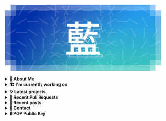 ![藍](ai.webp)

<details>
  <summary><b>🌠 About Me</b></summary>
  <br/>

- 藍
  - Nickname
  - a.k.a あい, Ai
- Earthling.
- Front-end Developer.

</details>
<details>
  <summary><b>🏗️ I'm currently working on</b></summary>
  <br/>


- [kwaa/blog](https://github.com/kwaa/blog) - ./kwaa.dev (1 day ago)
- [importantimport/urara](https://github.com/importantimport/urara) - 🌸 Sweet, Powerful, IndieWeb-Compatible SvelteKit Blog Starter. (1 day ago)
- [kwaa/kwaa.moe](https://github.com/kwaa/kwaa.moe) - simple portfolio (3 days ago)
- [Sevichecc/Urara-Blog](https://github.com/Sevichecc/Urara-Blog) -  (5 days ago)
- [kwaa/urara-netlify-cms](https://github.com/kwaa/urara-netlify-cms) -  (4 weeks ago)
- [importantimport/urara-docs](https://github.com/importantimport/urara-docs) - 🌸 Documentation for Urara (1 month ago)
- [kwaa/caddy](https://github.com/kwaa/caddy) - 🔒 caddy with my favorite modules. (1 month ago)
- [svelte-society/sveltesociety.dev](https://github.com/svelte-society/sveltesociety.dev) - The Svelte Society website (1 month ago)
- [kwaa/dkit](https://github.com/kwaa/dkit) - 🐋 Simple pnpm image optimized for SvelteKit project. (2 months ago)
- [janosh/awesome-svelte-kit](https://github.com/janosh/awesome-svelte-kit) - Awesome examples of SvelteKit in the wild (2 months ago)

</details>
<details>
  <summary><b>✨ Latest projects</b></summary>
  <br/>


- [kwaa/urara-netlify-cms](https://github.com/kwaa/urara-netlify-cms) - 
- [kwaa/dkit](https://github.com/kwaa/dkit) - 🐋 Simple pnpm image optimized for SvelteKit project.
- [kwaa/.github](https://github.com/kwaa/.github) - dot github
- [kwaa/blog](https://github.com/kwaa/blog) - ./kwaa.dev
- [kwaa/caddy](https://github.com/kwaa/caddy) - 🔒 caddy with my favorite modules.
- [kwaa/workers-hexo-search](https://github.com/kwaa/workers-hexo-search) - Multi-site Hexo search script built with Cloudflare Workers.
- [kwaa/kwaa.moe](https://github.com/kwaa/kwaa.moe) - simple portfolio
- [kwaa/naive.sh](https://github.com/kwaa/naive.sh) - Auto Install &amp; Update Naiveproxy for Linux
- [kwaa/m](https://github.com/kwaa/m) - Theme M for Hexo.
- [kwaa/comments](https://github.com/kwaa/comments) - blog comments

</details>
<details>
  <summary><b>🎨 Recent Pull Requests</b></summary>
  <br/>


- [try fix Giscus](https://github.com/Sevichecc/Urara-Blog/pull/1) on [Sevichecc/Urara-Blog](https://github.com/Sevichecc/Urara-Blog) (5 days ago)
- [fix EMFILE / ELIFECYCLE](https://github.com/kwchang0831/kwchang0831.dev/pull/2) on [kwchang0831/kwchang0831.dev](https://github.com/kwchang0831/kwchang0831.dev) (1 week ago)
- [Add Urara](https://github.com/svelte-society/sveltesociety.dev/pull/246) on [svelte-society/sveltesociety.dev](https://github.com/svelte-society/sveltesociety.dev) (2 months ago)
- [update urara uses](https://github.com/janosh/awesome-svelte-kit/pull/64) on [janosh/awesome-svelte-kit](https://github.com/janosh/awesome-svelte-kit) (2 months ago)
- [update urara screenshot](https://github.com/janosh/awesome-svelte-kit/pull/42) on [janosh/awesome-svelte-kit](https://github.com/janosh/awesome-svelte-kit) (4 months ago)
- [Add site 35 https://urara-demo.netlify.app](https://github.com/janosh/awesome-svelte-kit/pull/39) on [janosh/awesome-svelte-kit](https://github.com/janosh/awesome-svelte-kit) (6 months ago)
- [add `border-hidden`](https://github.com/tailwindlabs/tailwindcss/pull/3806) on [tailwindlabs/tailwindcss](https://github.com/tailwindlabs/tailwindcss) (1 year ago)
- [Update U.Cor to ./kwaa.dev](https://github.com/utterance/utterances/pull/385) on [utterance/utterances](https://github.com/utterance/utterances) (2 years ago)
- [移除 !important](https://github.com/zdhxiong/mdui/pull/228) on [zdhxiong/mdui](https://github.com/zdhxiong/mdui) (2 years ago)
- [为 Roboto 字体增加 font-display: swap 以优化性能](https://github.com/zdhxiong/mdui/pull/207) on [zdhxiong/mdui](https://github.com/zdhxiong/mdui) (2 years ago)

</details>
<details>
  <summary><b>📜 Recent posts</b></summary>
  <br/>


- [在 Ventoy 基础上安装 Arch Linux 并复用引导](https://kwaa.dev/ventoy-archlinux) (1 week ago)
- [RE:Introducing Urara](https://kwaa.dev/intro-urara/re) (1 month ago)
- [Pleroma (Soapbox BE&#43;FE) 安装笔记](https://kwaa.dev/pleroma) (1 month ago)
- [IndieWeb, Webmentions](https://kwaa.dev/indieweb) (1 month ago)
- [静电之梦 - Nectar Hive](https://kwaa.dev/nectar-hive) (3 months ago)

👉 read more at [./kwaa.dev](https://kwaa.dev)

</details>
<details>
  <summary><b>📧 Contact</b></summary>
  <br/>

- Blog: https://kwaa.dev
- Telegram: @kwaabot
- Discord: 917#1929

👋 If u want to say hello, I'll be happy to meet u.

</details>
<details>
  <summary><b>🔒 PGP Public Key</b></summary>
  <br/>

> User Key: `8964 78D9 78EB 0000`

> Code Signing Key: [`2E18 657D 8C32 CC47`](https://github.com/kwaa.gpg)

</details>